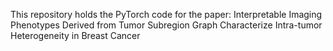 This repository holds the PyTorch code for the paper: Interpretable Imaging Phenotypes Derived from Tumor Subregion Graph Characterize Intra-tumor Heterogeneity in Breast Cancer
